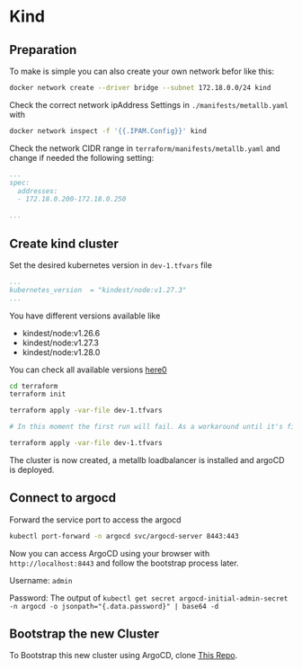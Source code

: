 # Kind

## Preparation

To make is simple you can also create your own network befor like this:

```bash
docker network create --driver bridge --subnet 172.18.0.0/24 kind
```

Check the correct network ipAddress Settings in `./manifests/metallb.yaml` with

```bash
docker network inspect -f '{{.IPAM.Config}}' kind
```

Check the network CIDR range in `terraform/manifests/metallb.yaml` and change if needed the following setting:

```yaml
...
spec:
  addresses:
  - 172.18.0.200-172.18.0.250

...
```

## Create kind cluster

Set the desired kubernetes version in `dev-1.tfvars` file

```yaml
...
kubernetes_version  = "kindest/node:v1.27.3"
...
```

You have different versions available like

- kindest/node:v1.26.6
- kindest/node:v1.27.3
- kindest/node:v1.28.0

You can check all available versions [here0](https://hub.docker.com/r/kindest/node/tags?page=1&name=27)

```sh
cd terraform
terraform init

terraform apply -var-file dev-1.tfvars

# In this moment the first run will fail. As a workaround until it's fixed apply twice

terraform apply -var-file dev-1.tfvars


```

The cluster is now created, a metallb loadbalancer is installed and argoCD is deployed.

## Connect to argocd

Forward the service port to access the argocd

```bash
kubectl port-forward -n argocd svc/argocd-server 8443:443
```

Now you can access ArgoCD using your browser with `http://localhost:8443` and follow the bootstrap process later.

Username: `admin`

Password: The output of  ```kubectl get secret argocd-initial-admin-secret -n argocd -o jsonpath="{.data.password}" | base64 -d```

## Bootstrap the new Cluster

To Bootstrap this new cluster using ArgoCD, clone [This Repo](https://github.com/mkoellges/argocd-ops).
